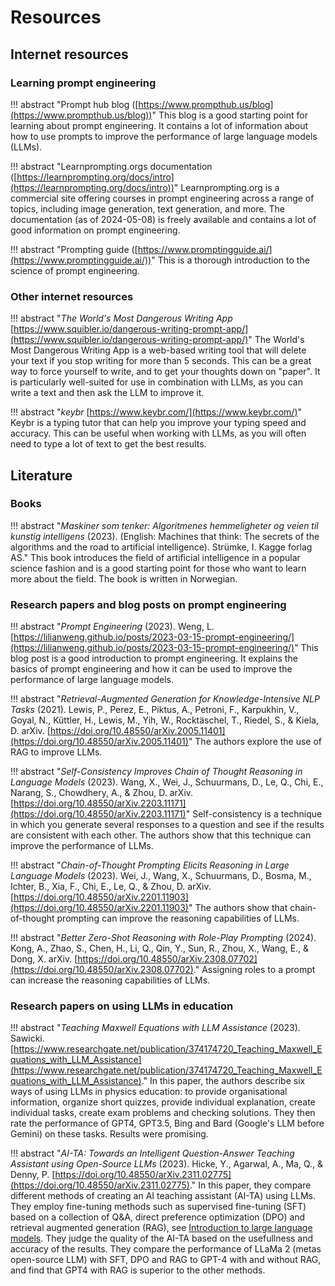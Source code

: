 # Resources 

## Internet resources 

### Learning prompt engineering 

!!! abstract "Prompt hub blog ([https://www.prompthub.us/blog](https://www.prompthub.us/blog))"
    This blog is a good starting point for learning about prompt engineering. It contains a lot of information about how to use prompts to improve the performance of large language models (LLMs).


!!! abstract "Learnprompting.orgs documentation ([https://learnprompting.org/docs/intro](https://learnprompting.org/docs/intro))"
    Learnprompting.org is a commercial site offering courses in prompt engineering across a range of topics, including image generation, text generation, and more. 
    The documentation (as of 2024-05-08) is freely available and contains a lot of good information on prompt engineering.

!!! abstract "Prompting guide ([https://www.promptingguide.ai/](https://www.promptingguide.ai/))"
    This is a thorough introduction to the science of prompt engineering.

### Other internet resources

!!! abstract "_The World's Most Dangerous Writing App_ [https://www.squibler.io/dangerous-writing-prompt-app/](https://www.squibler.io/dangerous-writing-prompt-app/)"
    The World's Most Dangerous Writing App is a web-based writing tool that will delete your text if you stop writing for more than 5 seconds. This can be a great way to force yourself to write, and to get your thoughts down on "paper".
    It is particularly well-suited for use in combination with LLMs, as you can write a text and then ask the LLM to improve it.

!!! abstract "_keybr_ [https://www.keybr.com/](https://www.keybr.com/)"
    Keybr is a typing tutor that can help you improve your typing speed and accuracy. This can be useful when working with LLMs, as you will often need to type a lot of text to get the best results.

## Literature

### Books

!!! abstract "_Maskiner som tenker: Algoritmenes hemmeligheter og veien til kunstig intelligens_ (2023). (English: Machines that think: The secrets of the algorithms and the road to artificial intelligence). Strümke, I.  Kagge forlag AS."
    This book introduces the field of artificial intelligence in a popular science fashion and is a good starting point for those who want to learn more about the field. The book is written in Norwegian.

### Research papers and blog posts on prompt engineering

!!! abstract "_Prompt Engineering_ (2023). Weng, L. [https://lilianweng.github.io/posts/2023-03-15-prompt-engineering/](https://lilianweng.github.io/posts/2023-03-15-prompt-engineering/)"
    This blog post is a good introduction to prompt engineering. It explains the basics of prompt engineering and how it can be used to improve the performance of large language models.

!!! abstract "_Retrieval-Augmented Generation for Knowledge-Intensive NLP Tasks_ (2021). Lewis, P., Perez, E., Piktus, A., Petroni, F., Karpukhin, V., Goyal, N., Küttler, H., Lewis, M., Yih, W., Rocktäschel, T., Riedel, S., & Kiela, D. arXiv. [https://doi.org/10.48550/arXiv.2005.11401](https://doi.org/10.48550/arXiv.2005.11401)"
    The authors explore the use of RAG to improve LLMs.

!!! abstract "_Self-Consistency Improves Chain of Thought Reasoning in Language Models_ (2023). Wang, X., Wei, J., Schuurmans, D., Le, Q., Chi, E., Narang, S., Chowdhery, A., & Zhou, D. arXiv. [https://doi.org/10.48550/arXiv.2203.11171](https://doi.org/10.48550/arXiv.2203.11171)"
    Self-consistency is a technique in which you generate several responses to a question and see if the results are consistent with each other. The authors show that this technique can improve the performance of LLMs.

!!! abstract "_Chain-of-Thought Prompting Elicits Reasoning in Large Language Models_ (2023). Wei, J., Wang, X., Schuurmans, D., Bosma, M., Ichter, B., Xia, F., Chi, E., Le, Q., & Zhou, D.  arXiv. [https://doi.org/10.48550/arXiv.2201.11903](https://doi.org/10.48550/arXiv.2201.11903)"
    The authors show that chain-of-thought prompting can improve the reasoning capabilities of LLMs.

!!! abstract "_Better Zero-Shot Reasoning with Role-Play Prompting_ (2024). Kong, A., Zhao, S., Chen, H., Li, Q., Qin, Y., Sun, R., Zhou, X., Wang, E., & Dong, X.   arXiv. [https://doi.org/10.48550/arXiv.2308.07702](https://doi.org/10.48550/arXiv.2308.07702)."
    Assigning roles to a prompt can increase the reasoning capabilities of LLMs.


### Research papers on using LLMs in education

!!! abstract "_Teaching Maxwell Equations with LLM Assistance_ (2023). Sawicki. [https://www.researchgate.net/publication/374174720_Teaching_Maxwell_Equations_with_LLM_Assistance](https://www.researchgate.net/publication/374174720_Teaching_Maxwell_Equations_with_LLM_Assistance)."
    In this paper, the authors describe six ways of using LLMs in physics education: to provide organisational information, organize short quizzes, provide individual explanation, create individual tasks, create exam problems and checking solutions.
    They then rate the performance of GPT4, GPT3.5, Bing and Bard (Google's LLM before Gemini) on these tasks.
    Results were promising. 

!!! abstract "_AI-TA: Towards an Intelligent Question-Answer Teaching Assistant using Open-Source LLMs_ (2023). Hicke, Y., Agarwal, A., Ma, Q., & Denny, P.  [https://doi.org/10.48550/arXiv.2311.02775](https://doi.org/10.48550/arXiv.2311.02775)."
    In this paper, they compare different methods of creating an AI teaching assistant (AI-TA) using LLMs.
    They employ fine-tuning methods such as supervised fine-tuning (SFT) based on a collection of Q&A, direct preference optimization (DPO) and retrieval augmented generation (RAG), see [Introduction to large language models](/llms#training).
    They judge the quality of the AI-TA based on the usefullness and accuracy of the results.
    They compare the performance of LLaMa 2 (metas open-source LLM) with SFT, DPO and RAG to GPT-4 with and without RAG, and find that GPT4 with RAG is superior to the other methods. 